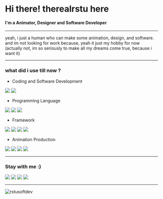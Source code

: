 # Hi there! therealrstu here
#### I'm a Animator, Designer and Software Developer
---

yeah, i just a human who can make some animation, design, and software.
and im not looking for work because, yeah it just my hobby for now (actually not, im so seriously to make all my dreams come true, because i want it)

---

### what did i use till now ?
- Coding and Software Development
<img src="https://img.shields.io/badge/Visual_Studio-5C2D91?style=for-the-badge&logo=visual%20studio&logoColor=white"/>
<img src="https://img.shields.io/badge/Visual_Studio_Code-0078D4?style=for-the-badge&logo=visual%20studio%20code&logoColor=white"/>

- Programming Language
<img src="https://img.shields.io/badge/Python-3776AB?style=for-the-badge&logo=python&logoColor=white"/>
<img src="https://img.shields.io/badge/HTML5-E34F26?style=for-the-badge&logo=html5&logoColor=white"/>
<img src="https://img.shields.io/badge/C%23-239120?style=for-the-badge&logo=c-sharp&logoColor=white"/>

- Framework
<img src="https://img.shields.io/badge/.NET-512BD4?style=for-the-badge&logo=dotnet&logoColor=white"/>
<img src="https://img.shields.io/badge/NuGet-004880?style=for-the-badge&logo=nuget&logoColor=white"/>
<img src="https://img.shields.io/badge/OpenCV-27338e?style=for-the-badge&logo=OpenCV&logoColor=white"/>
<img src="https://img.shields.io/badge/Qt-41CD52?style=for-the-badge&logo=qt&logoColor=white"/>


- Animation Production
<img src="https://img.shields.io/badge/Adobe-After%20Effects-CF96FD?style=for-the-badge&logo=Adobe-After-Effects&labelColor=393665&logoWidth=15"/>
<img src="https://img.shields.io/badge/Adobe-Photoshop-31A8FF?style=for-the-badge&logo=Adobe-Photoshop&labelColor=0a446b&logoWidth=15"/>
<img src="https://img.shields.io/badge/Adobe%20Illustrator-FF9A00?style=for-the-badge&logo=adobe%20illustrator&logoColor=white"/>
<img src="https://img.shields.io/badge/blender-%23F5792A.svg?style=for-the-badge&logo=blender&logoColor=white"/>

---
### Stay with me :)


<a href="https://www.instagram.com/therealrstu/"><img src="https://img.shields.io/badge/@therealrstu-E4405F?style=flat-square&logo=instagram&logoColor=white"/></a>
<a href="https://www.twitter.com/therealrstu/"><img src="https://img.shields.io/badge/@therealrstu-1DA1F2?style=flat-square&logo=twitter&logoColor=white"/></a>
<a href="https://www.artstation.com/therealrstu/"><img src="https://img.shields.io/badge/@therealrstu-13AFF0?style=flat-square&logo=ArtStation&logoColor=white"/></a>
<a href="https://www.github.com/rstusoftdev/"><img src="https://img.shields.io/badge/@rstusoftdev-100000?style=flat-square&logo=github&logoColor=white"/></a>


---

<p><img align="left" alt="rstusoftdev" src="https://github-readme-stats.vercel.app/api?username=rstusoftdev&show_icons=true&hide_border=true&theme=gotham">
</p>
